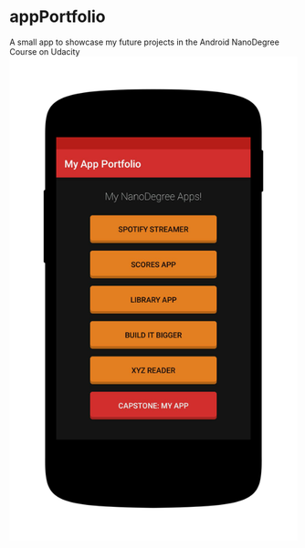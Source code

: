 # appPortfolio

A small app to showcase my future projects in the Android NanoDegree Course on Udacity
![Portfolio App](/app/src/main/res/mipmap-xxxhdpi/portfolioApp.png "Portfolio App")
